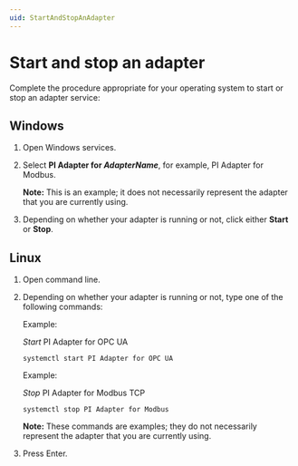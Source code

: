 ```yaml
---
uid: StartAndStopAnAdapter
---
```


# Start and stop an adapter

Complete the procedure appropriate for your operating system to start or stop an adapter service:

## Windows

1. Open Windows services.

2. Select **PI Adapter for _AdapterName_**, for example, PI Adapter for Modbus.

    **Note:** This is an example; it does not necessarily represent the adapter that you are currently using. 

3. Depending on whether your adapter is running or not, click either **Start** or **Stop**.

## Linux

1. Open command line.

2. Depending on whether your adapter is running or not, type one of the following commands:

    Example:

    _Start_ PI Adapter for OPC UA

    ```cmdline
    systemctl start PI Adapter for OPC UA
    ```

    Example:

    _Stop_ PI Adapter for Modbus TCP
  
      ```cmdline
      systemctl stop PI Adapter for Modbus
      ```
      
      **Note:** These commands are examples; they do not necessarily represent the adapter that you are currently using. 
  
3. Press Enter.
